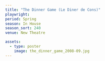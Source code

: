 ```yaml
---
title: "The Dinner Game (Le Diner de Cons)"
playwright:
period: Spring
season: In House
season_sort: 240
venue: New Theatre

assets:
  - type: poster
    image: the_dinner_game_2008-09.jpg
---
```

